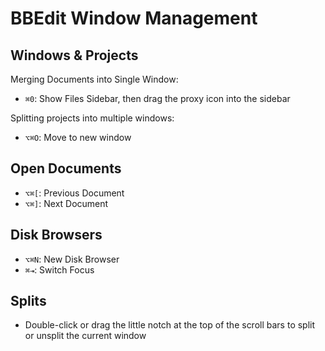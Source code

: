# BBEdit Window Management

## Windows & Projects

Merging Documents into Single Window:

- `⌘0`: Show Files Sidebar, then drag the proxy icon into the sidebar

Splitting projects into multiple windows:

- `⌥⌘O`: Move to new window

## Open Documents

- `⌥⌘[`: Previous Document
- `⌥⌘]`: Next Document

## Disk Browsers

- `⌥⌘N`: New Disk Browser
- `⌘⇥`: Switch Focus

## Splits

- Double-click or drag the little notch at the top of the scroll bars to split or unsplit the current window
